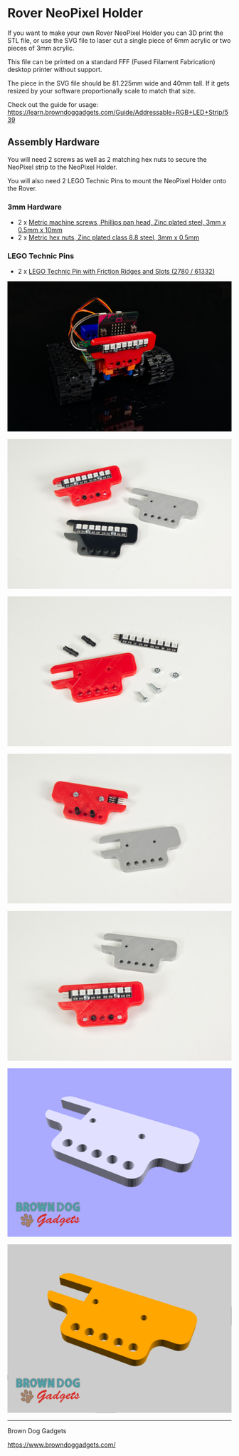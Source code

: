 # Rover NeoPixel Holder

If you want to make your own Rover NeoPixel Holder you can 3D print the STL file, or use the SVG file to laser cut a single piece of 6mm acrylic or two pieces of 3mm acrylic.

This file can be printed on a standard FFF (Fused Filament Fabrication) desktop printer without support.

The piece in the SVG file should be 81.225mm wide and 40mm tall. If it gets resized by your software proportionally scale to match that size.

Check out the guide for usage: https://learn.browndoggadgets.com/Guide/Addressable+RGB+LED+Strip/539


## Assembly Hardware

You will need 2 screws as well as 2 matching hex nuts to secure the NeoPixel strip to the NeoPixel Holder.

You will also need 2 LEGO Technic Pins to mount the NeoPixel Holder onto the Rover.

### 3mm Hardware

- 2 x [Metric machine screws, Phillips pan head, Zinc plated steel, 3mm x 0.5mm x 10mm](https://www.boltdepot.com/Product-Details.aspx?product=17868)
- 2 x [Metric hex nuts, Zinc plated class 8.8 steel, 3mm x 0.5mm](https://www.boltdepot.com/Product-Details.aspx?product=4783)

### LEGO Technic Pins

- 2 x [LEGO Technic Pin with Friction Ridges and Slots (2780 / 61332)](https://www.brickowl.com/catalog/lego-technic-pin-with-friction-ridges-and-slots-2780-61332)

![](Images/Rover-NeoPixel-Holder-5481.jpg)

![](Images/Rover-NeoPixel-Holder-5486.jpg)

![](Images/Rover-NeoPixel-Holder-5487.jpg)

![](Images/Rover-NeoPixel-Holder-5488.jpg)

![](Images/Rover-NeoPixel-Holder-5489.jpg)

![](Images/Rover-NeoPixel-Holder-STL.png)

![](Images/Rover-NeoPixel-Holder-LC.png)


---

Brown Dog Gadgets

https://www.browndoggadgets.com/
